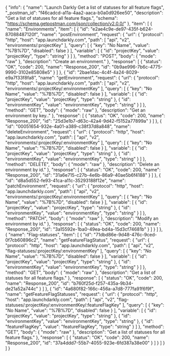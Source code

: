 {
  "info": {
    "name": "Launch Darkly Get a list of statuses for all feature flags",
    "_postman_id": "f46cadcd-a11a-4aa2-aaca-b0a0d926ee50",
    "description": "Get a list of statuses for all feature flags.",
    "schema": "https://schema.getpostman.com/json/collection/v2.0.0/"
  },
  "item": [
    {
      "name": "Environments",
      "item": [
        {
          "id": "e2ae4c9e-de97-435f-b624-87088487120f",
          "name": "postEnvironment",
          "request": {
            "url": {
              "protocol": "http",
              "host": "app.launchdarkly.com",
              "path": [
                "api",
                "v2",
                "environments/:projectKey"
              ],
              "query": [
                {
                  "key": "No Name",
                  "value": "%7B%7D",
                  "disabled": false
                }
              ],
              "variable": [
                {
                  "id": "projectKey",
                  "value": "projectKey",
                  "type": "string"
                }
              ]
            },
            "method": "POST",
            "body": {
              "mode": "raw"
            },
            "description": "Create an environment."
          },
          "response": [
            {
              "status": "OK",
              "code": 200,
              "name": "Response_200",
              "id": "0b9ae996-7b6c-4775-9990-3102e85808e5"
            }
          ]
        },
        {
          "id": "2bae1dac-4c4f-4a24-8029-e9a7f33f8fa8",
          "name": "getEnvironment",
          "request": {
            "url": {
              "protocol": "http",
              "host": "app.launchdarkly.com",
              "path": [
                "api",
                "v2",
                "environments/:projectKey/:environmentKey"
              ],
              "query": [
                {
                  "key": "No Name",
                  "value": "%7B%7D",
                  "disabled": false
                }
              ],
              "variable": [
                {
                  "id": "projectKey",
                  "value": "projectKey",
                  "type": "string"
                },
                {
                  "id": "environmentKey",
                  "value": "environmentKey",
                  "type": "string"
                }
              ]
            },
            "method": "GET",
            "body": {
              "mode": "raw"
            },
            "description": "Get an environment by key.."
          },
          "response": [
            {
              "status": "OK",
              "code": 200,
              "name": "Response_200",
              "id": "25d3e1b7-d63c-42a4-9d42-f5152a77899a"
            }
          ]
        },
        {
          "id": "00051654-932e-4a01-a389-c38f37d8a848",
          "name": "deleteEnvironment",
          "request": {
            "url": {
              "protocol": "http",
              "host": "app.launchdarkly.com",
              "path": [
                "api",
                "v2",
                "environments/:projectKey/:environmentKey"
              ],
              "query": [
                {
                  "key": "No Name",
                  "value": "%7B%7D",
                  "disabled": false
                }
              ],
              "variable": [
                {
                  "id": "projectKey",
                  "value": "projectKey",
                  "type": "string"
                },
                {
                  "id": "environmentKey",
                  "value": "environmentKey",
                  "type": "string"
                }
              ]
            },
            "method": "DELETE",
            "body": {
              "mode": "raw"
            },
            "description": "Delete an environment by id."
          },
          "response": [
            {
              "status": "OK",
              "code": 200,
              "name": "Response_200",
              "id": "31a6e715-c27b-4e6b-86a9-40ae5b6f4188"
            }
          ]
        },
        {
          "id": "d8a5d552-fe93-41ca-a11c-35293188f12e",
          "name": "patchEnvironment",
          "request": {
            "url": {
              "protocol": "http",
              "host": "app.launchdarkly.com",
              "path": [
                "api",
                "v2",
                "environments/:projectKey/:environmentKey"
              ],
              "query": [
                {
                  "key": "No Name",
                  "value": "%7B%7D",
                  "disabled": false
                }
              ],
              "variable": [
                {
                  "id": "projectKey",
                  "value": "projectKey",
                  "type": "string"
                },
                {
                  "id": "environmentKey",
                  "value": "environmentKey",
                  "type": "string"
                }
              ]
            },
            "method": "PATCH",
            "body": {
              "mode": "raw"
            },
            "description": "Modify an environment by id."
          },
          "response": [
            {
              "status": "OK",
              "code": 200,
              "name": "Response_200",
              "id": "3a15592e-1ba0-49ea-bd4a-15d3cf74681b"
            }
          ]
        }
      ]
    },
    {
      "name": "Flag-statuses",
      "item": [
        {
          "id": "71dbd86e-9d48-476c-9ced-0f7cb60896c2",
          "name": "getFeatureFlagStatus",
          "request": {
            "url": {
              "protocol": "http",
              "host": "app.launchdarkly.com",
              "path": [
                "api",
                "v2",
                "flag-statuses/:projectKey/:environmentKey"
              ],
              "query": [
                {
                  "key": "No Name",
                  "value": "%7B%7D",
                  "disabled": false
                }
              ],
              "variable": [
                {
                  "id": "projectKey",
                  "value": "projectKey",
                  "type": "string"
                },
                {
                  "id": "environmentKey",
                  "value": "environmentKey",
                  "type": "string"
                }
              ]
            },
            "method": "GET",
            "body": {
              "mode": "raw"
            },
            "description": "Get a list of statuses for all feature flags."
          },
          "response": [
            {
              "status": "OK",
              "code": 200,
              "name": "Response_200",
              "id": "b760f25d-f257-435a-9b34-de21a52a744c"
            }
          ]
        },
        {
          "id": "4a680f82-166c-456a-a7d8-777fa91f6f9f",
          "name": "getFeatureFlagStatuses",
          "request": {
            "url": {
              "protocol": "http",
              "host": "app.launchdarkly.com",
              "path": [
                "api",
                "v2",
                "flag-statuses/:projectKey/:environmentKey/:featureFlagKey"
              ],
              "query": [
                {
                  "key": "No Name",
                  "value": "%7B%7D",
                  "disabled": false
                }
              ],
              "variable": [
                {
                  "id": "projectKey",
                  "value": "projectKey",
                  "type": "string"
                },
                {
                  "id": "environmentKey",
                  "value": "environmentKey",
                  "type": "string"
                },
                {
                  "id": "featureFlagKey",
                  "value": "featureFlagKey",
                  "type": "string"
                }
              ]
            },
            "method": "GET",
            "body": {
              "mode": "raw"
            },
            "description": "Get a list of statuses for all feature flags."
          },
          "response": [
            {
              "status": "OK",
              "code": 200,
              "name": "Response_200",
              "id": "37a4ddd7-55b7-4055-923e-6fd387a38e00"
            }
          ]
        }
      ]
    }
  ]
}